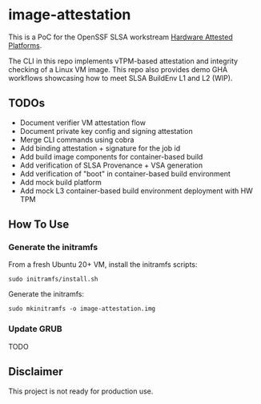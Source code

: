 # image-attestation

This is a PoC for the OpenSSF SLSA workstream
[Hardware Attested Platforms](https://github.com/slsa-framework/slsa/issues/975).

The CLI in this repo implements vTPM-based attestation and
integrity checking of a Linux VM image. This repo also provides
demo GHA workflows showcasing how to meet SLSA BuildEnv L1 and L2 (WIP).

## TODOs

* Document verifier VM attestation flow
* Document private key config and signing attestation
* Merge CLI commands using cobra
* Add binding attestation + signature for the job id
* Add build image components for container-based build
* Add verification of SLSA Provenance + VSA generation
* Add verification of "boot" in container-based build environment
* Add mock build platform
* Add mock L3 container-based build environment deployment with HW TPM

## How To Use
### Generate the initramfs
From a fresh Ubuntu 20+ VM, install the initramfs scripts:
```
sudo initramfs/install.sh
```

Generate the initramfs:
```
sudo mkinitramfs -o image-attestation.img
```

### Update GRUB
TODO

## Disclaimer

This project is not ready for production use.
